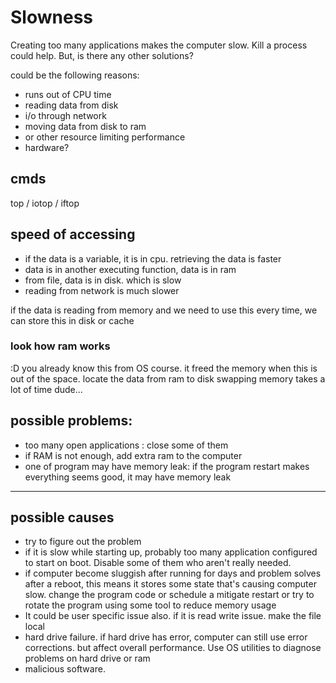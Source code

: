# Slowness

Creating too many applications makes the computer slow. Kill a process could help. But, is there any other solutions?

could be the following reasons:
- runs out of CPU time
- reading data from disk
- i/o through network
- moving data from disk to ram
- or other resource limiting performance
- hardware?

## cmds
top / iotop / iftop

## speed of accessing

- if the data is a variable, it is in cpu. retrieving the data is faster
- data is in another executing function, data is in ram
- from file, data is in disk. which is slow
- reading from network is much slower

if the data is reading from memory and we need to use this every time, we can store this in disk or cache

### look how ram works
:D you already know this from OS course. it freed the memory when this is out of the space. locate the data from ram to disk
swapping memory takes a lot of time dude...

## possible problems:
- too many open applications : close some of them
- if RAM is not enough, add extra ram to the computer
- one of program may have memory leak: if the program restart makes everything seems good, it may have memory leak

----

## possible causes

- try to figure out the problem
- if it is slow while starting up, probably too many application configured to start on boot. Disable some of them who aren't really needed.
- if computer become sluggish after running for days and problem solves after a reboot, this means it stores some state that's causing computer slow. change the program code or schedule a mitigate restart or try to rotate the program using some tool to reduce memory usage
- It could be user specific issue also. if it is read write issue. make the file local
- hard drive failure. if hard drive has error, computer can still use error corrections. but affect overall performance. Use OS utilities to diagnose problems on hard drive or ram
- malicious software.



